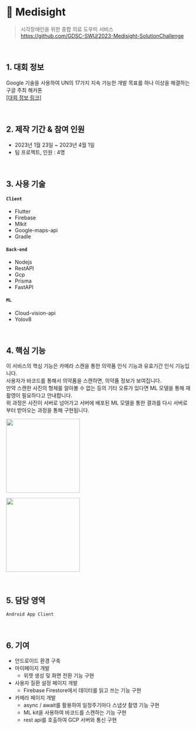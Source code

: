 # :pushpin: Medisight
>시각장애인을 위한 종합 의료 도우미 서비스  
>https://github.com/GDSC-SWU/2023-Medisight-SolutionChallenge  

</br>

## 1. 대회 정보
Google 기술을 사용하여 UN의 17가지 지속 가능한 개발 목표를 하나 이상을 해결하는 구글 주최 해커톤  
[[대회 정보 링크]](https://developers.google.com/community/gdsc-solution-challenge?hl=ko)

</br>

## 2. 제작 기간 & 참여 인원
- 2023년 1월 23일 ~ 2023년 4월 1일
- 팀 프로젝트, 인원 : 4명

</br>

## 3. 사용 기술
#### `Client`
  - Flutter
  - Firebase
  - Mlkit
  - Google-maps-api  
  - Gradle
#### `Back-end`
  - Nodejs
  - RestAPI
  - Gcp
  - Prisma
  - FastAPI  
#### `ML`
  - Cloud-vision-api
  - Yolov8

</br>

## 4. 핵심 기능
이 서비스의 핵심 기능은 카메라 스캔을 통한 의약품 인식 기능과 유효기간 인식 기능입니다.  
사용자가 바코드를 통해서 의약품을 스캔하면, 의약품 정보가 보여집니다.  
만약 스캔한 사진의 형체를 알아볼 수 없는 등의 기타 오류가 있다면 ML 모델을 통해 재촬영이 필요하다고 안내합니다.  
위 과정은 사진이 서버로 넘어가고 서버에 배포된 ML 모델을 통한 결과를 다시 서버로부터 받아오는 과정을 통해 구현됩니다.  
<p><img width="200" src="https://github.com/jeong-1/jeong-1/assets/68230434/87d941fb-3fe3-4349-9348-301b0d56912a"/></p>
<p><img width="200" src="https://github.com/jeong-1/jeong-1/assets/68230434/2e2e7c04-efd3-4178-ac38-efb1d64cacc8"/></p>

</br>

## 5. 담당 영역
  `Android App Client`

</br>

## 6. 기여
- 안드로이드 환경 구축
- 마이페이지 개발
    - 위젯 생성 및 화면 전환 기능 구현
- 사용자 질환 설정 페이지 개발
    - Firebase Firestore에서 데이터를 읽고 쓰는 기능 구현
- 카메라 페이지 개발
    - async / await를 활용하여 일정주기마다 스냅샷 촬영 기능 구현
    - ML kit을 사용하여 바코드를 스캔하는 기능 구현
    - rest api를 호출하여 GCP 서버와 통신 구현
